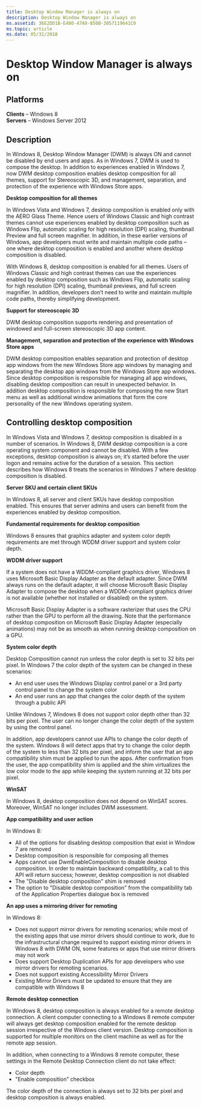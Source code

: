 ```yaml
---
title: Desktop Window Manager is always on
description: Desktop Window Manager is always on
ms.assetid: 36E2DD1B-E480-47A9-850B-3057119641C0
ms.topic: article
ms.date: 05/31/2018
---
```


# Desktop Window Manager is always on

## Platforms

**Clients** – Windows 8  
**Servers** – Windows Server 2012  


## Description

In Windows 8, Desktop Window Manager (DWM) is always ON and cannot be disabled by end users and apps. As in Windows 7, DWM is used to compose the desktop. In addition to experiences enabled in Windows 7, now DWM desktop composition enables desktop composition for all themes, support for Stereoscopic 3D, and management, separation, and protection of the experience with Windows Store apps.

**Desktop composition for all themes**

In Windows Vista and Windows 7, desktop composition is enabled only with the AERO Glass Theme. Hence users of Windows Classic and high contrast themes cannot use experiences enabled by desktop composition such as Windows Flip, automatic scaling for high resolution (DPI) scaling, thumbnail Preview and full screen magnifier. In addition, in these earlier versions of Windows, app developers must write and maintain multiple code paths – one where desktop composition is enabled and another where desktop composition is disabled.

With Windows 8, desktop composition is enabled for all themes. Users of Windows Classic and high contrast themes can use the experiences enabled by desktop composition such as Windows Flip, automatic scaling for high resolution (DPI) scaling, thumbnail previews, and full screen magnifier. In addition, developers don’t need to write and maintain multiple code paths, thereby simplifying development.

**Support for stereoscopic 3D**

DWM desktop composition supports rendering and presentation of windowed and full-screen stereoscopic 3D app content.

**Management, separation and protection of the experience with Windows Store apps**

DWM desktop composition enables separation and protection of desktop app windows from the new Windows Store app windows by managing and separating the desktop app windows from the Windows Store app windows. Since desktop composition is responsible for managing all app windows, disabling desktop composition can result in unexpected behavior. In addition desktop composition is responsible for composing the new Start menu as well as additional window animations that form the core personality of the new Windows operating system.

## Controlling desktop composition

In Windows Vista and Windows 7, desktop composition is disabled in a number of scenarios. In Windows 8, DWM desktop composition is a core operating system component and cannot be disabled. With a few exceptions, desktop composition is always on; it’s started before the user logon and remains active for the duration of a session. This section describes how Windows 8 treats the scenarios in Windows 7 where desktop composition is disabled.

**Server SKU and certain client SKUs**

In Windows 8, all server and client SKUs have desktop composition enabled. This ensures that server admins and users can benefit from the experiences enabled by desktop composition.

**Fundamental requirements for desktop composition**

Windows 8 ensures that graphics adapter and system color depth requirements are met through WDDM driver support and system color depth.

**WDDM driver support**

If a system does not have a WDDM-compliant graphics driver, Windows 8 uses Microsoft Basic Display Adapter as the default adapter. Since DWM always runs on the default adapter, it will choose Microsoft Basic Display Adapter to compose the desktop when a WDDM-compliant graphics driver is not available (whether not installed or disabled) on the system.

Microsoft Basic Display Adapter is a software rasterizer that uses the CPU rather than the GPU to perform all the drawing. Note that the performance of desktop composition on Microsoft Basic Display Adapter (especially animations) may not be as smooth as when running desktop composition on a GPU.

**System color depth**

Desktop Composition cannot run unless the color depth is set to 32 bits per pixel. In Windows 7 the color depth of the system can be changed in these scenarios:

-   An end user uses the Windows Display control panel or a 3rd party control panel to change the system color
-   An end user runs an app that changes the color depth of the system through a public API

Unlike Windows 7, Windows 8 does not support color depth other than 32 bits per pixel. The user can no longer change the color depth of the system by using the control panel.

In addition, app developers cannot use APIs to change the color depth of the system. Windows 8 will detect apps that try to change the color depth of the system to less than 32 bits per pixel, and inform the user that an app compatibility shim must be applied to run the apps. After confirmation from the user, the app compatibility shim is applied and the shim virtualizes the low color mode to the app while keeping the system running at 32 bits per pixel.

**WinSAT**

In Windows 8, desktop composition does not depend on WinSAT scores. Moreover, WinSAT no longer includes DWM assessment.

**App compatibility and user action**

In Windows 8:

-   All of the options for disabling desktop composition that exist in Window 7 are removed
-   Desktop composition is responsible for composing all themes
-   Apps cannot use DwmEnableComposition to disable desktop composition. In order to maintain backward compatibility, a call to this API will return success; however, desktop composition is not disabled
-   The "Disable desktop composition" shim is removed
-   The option to "Disable desktop composition" from the compatibility tab of the Application Properties dialogue box is removed

**An app uses a mirroring driver for remoting**

In Windows 8:

-   Does not support mirror drivers for remoting scenarios; while most of the existing apps that use mirror drivers should continue to work, due to the infrastructural change required to support existing mirror drivers in Windows 8 with DWM ON, some features or apps that use mirror drivers may not work
-   Does support Desktop Duplication APIs for app developers who use mirror drivers for remoting scenarios.
-   Does not support existing Accessibility Mirror Drivers
-   Existing Mirror Drivers must be updated to ensure that they are compatible with Windows 8

**Remote desktop connection**

In Windows 8, desktop composition is always enabled for a remote desktop connection. A client computer connecting to a Windows 8 remote computer will always get desktop composition enabled for the remote desktop session irrespective of the Windows client version. Desktop composition is supported for multiple monitors on the client machine as well as for the remote app session.

In addition, when connecting to a Windows 8 remote computer, these settings in the Remote Desktop Connection client do not take effect:

-   Color depth
-   "Enable composition” checkbox

The color depth of the connection is always set to 32 bits per pixel and desktop composition is always enabled.

 

 




